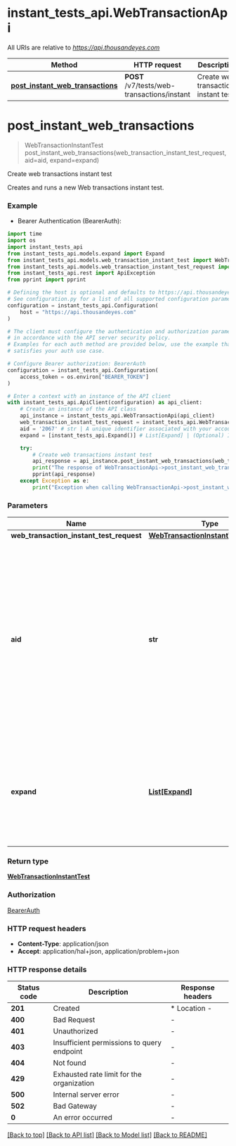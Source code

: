 # instant_tests_api.WebTransactionApi

All URIs are relative to *https://api.thousandeyes.com*

Method | HTTP request | Description
------------- | ------------- | -------------
[**post_instant_web_transactions**](WebTransactionApi.md#post_instant_web_transactions) | **POST** /v7/tests/web-transactions/instant | Create web transactions instant test


# **post_instant_web_transactions**
> WebTransactionInstantTest post_instant_web_transactions(web_transaction_instant_test_request, aid=aid, expand=expand)

Create web transactions instant test

Creates and runs a new Web transactions instant test.

### Example

* Bearer Authentication (BearerAuth):
```python
import time
import os
import instant_tests_api
from instant_tests_api.models.expand import Expand
from instant_tests_api.models.web_transaction_instant_test import WebTransactionInstantTest
from instant_tests_api.models.web_transaction_instant_test_request import WebTransactionInstantTestRequest
from instant_tests_api.rest import ApiException
from pprint import pprint

# Defining the host is optional and defaults to https://api.thousandeyes.com
# See configuration.py for a list of all supported configuration parameters.
configuration = instant_tests_api.Configuration(
    host = "https://api.thousandeyes.com"
)

# The client must configure the authentication and authorization parameters
# in accordance with the API server security policy.
# Examples for each auth method are provided below, use the example that
# satisfies your auth use case.

# Configure Bearer authorization: BearerAuth
configuration = instant_tests_api.Configuration(
    access_token = os.environ["BEARER_TOKEN"]
)

# Enter a context with an instance of the API client
with instant_tests_api.ApiClient(configuration) as api_client:
    # Create an instance of the API class
    api_instance = instant_tests_api.WebTransactionApi(api_client)
    web_transaction_instant_test_request = instant_tests_api.WebTransactionInstantTestRequest() # WebTransactionInstantTestRequest | 
    aid = '2067' # str | A unique identifier associated with your account group. You can retrieve your `AccountGroupId` from the `/account-groups` endpoint. Note that you must be assigned to the target account group. Specifying this parameter without being assigned to the target account group will result in an error response. (optional)
    expand = [instant_tests_api.Expand()] # List[Expand] | (Optional) Indicates if the test sub-resources should be expanded. Defaults to no expansion. To expand the `agents` sub-resource, use the query `?expand=agent`. (optional)

    try:
        # Create web transactions instant test
        api_response = api_instance.post_instant_web_transactions(web_transaction_instant_test_request, aid=aid, expand=expand)
        print("The response of WebTransactionApi->post_instant_web_transactions:\n")
        pprint(api_response)
    except Exception as e:
        print("Exception when calling WebTransactionApi->post_instant_web_transactions: %s\n" % e)
```



### Parameters

Name | Type | Description  | Notes
------------- | ------------- | ------------- | -------------
 **web_transaction_instant_test_request** | [**WebTransactionInstantTestRequest**](WebTransactionInstantTestRequest.md)|  | 
 **aid** | **str**| A unique identifier associated with your account group. You can retrieve your &#x60;AccountGroupId&#x60; from the &#x60;/account-groups&#x60; endpoint. Note that you must be assigned to the target account group. Specifying this parameter without being assigned to the target account group will result in an error response. | [optional] 
 **expand** | [**List[Expand]**](Expand.md)| (Optional) Indicates if the test sub-resources should be expanded. Defaults to no expansion. To expand the &#x60;agents&#x60; sub-resource, use the query &#x60;?expand&#x3D;agent&#x60;. | [optional] 

### Return type

[**WebTransactionInstantTest**](WebTransactionInstantTest.md)

### Authorization

[BearerAuth](../README.md#BearerAuth)

### HTTP request headers

 - **Content-Type**: application/json
 - **Accept**: application/hal+json, application/problem+json

### HTTP response details
| Status code | Description | Response headers |
|-------------|-------------|------------------|
**201** | Created |  * Location -  <br>  |
**400** | Bad Request |  -  |
**401** | Unauthorized |  -  |
**403** | Insufficient permissions to query endpoint |  -  |
**404** | Not found |  -  |
**429** | Exhausted rate limit for the organization |  -  |
**500** | Internal server error |  -  |
**502** | Bad Gateway |  -  |
**0** | An error occurred |  -  |

[[Back to top]](#) [[Back to API list]](../README.md#documentation-for-api-endpoints) [[Back to Model list]](../README.md#documentation-for-models) [[Back to README]](../README.md)

